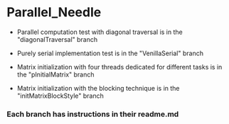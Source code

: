 # Parallel_Needle

- Parallel computation test with diagonal traversal is in the "diagonalTraversal" branch

- Purely serial implementation test is in the "VenillaSerial" branch

- Matrix initialization with four threads dedicated for different tasks is in the "pInitialMatrix" branch

- Matrix initialization with the blocking technique is in the "initMatrixBlockStyle" branch

### Each branch has instructions in their readme.md
